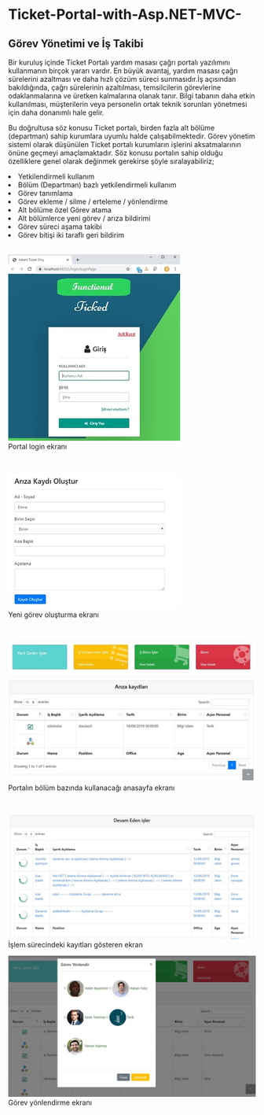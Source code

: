 # Ticket-Portal-with-Asp.NET-MVC-

## Görev Yönetimi ve İş Takibi 
Bir kuruluş içinde Ticket Portalı yardım masası çağrı portalı yazılımını kullanmanın birçok yararı vardır. En büyük avantaj, yardım masası çağrı sürelerini azaltması ve daha hızlı çözüm süreci sunmasıdır.İş açısından bakıldığında, çağrı sürelerinin azaltılması, temsilcilerin görevlerine odaklanmalarına ve üretken kalmalarına olanak tanır. Bilgi tabanın daha etkin kullanılması, müşterilerin veya personelin ortak teknik sorunları yönetmesi için daha donanımlı hale gelir.

Bu doğrultusa söz konusu Ticket portalı, birden fazla alt bölüme (departman) sahip kurumlara uyumlu halde çalışabilmektedir. Görev yönetim sistemi olarak düşünülen Ticket portalı kurumların işlerini aksatmalarının önüne geçmeyi amaçlamaktadır.
Söz konusu portalın sahip olduğu özelliklere genel olarak değinmek gerekirse şöyle sıralayabiliriz;

<li> Yetkilendirmeli kullanım </li>
<li> Bölüm (Departman) bazlı yetkilendirmeli kullanım </li>
<li> Görev tanımlama </li>
<li> Görev ekleme / silme / erteleme / yönlendirme </li>
<li> Alt bölüme özel Görev atama </li>
<li> Alt bölümlerce yeni görev / arıza bildirimi </li>
<li> Görev süreci aşama takibi </li>
<li> Görev bitişi iki taraflı geri bildirim </li>

<br>

![](LoginPageWiew.JPG)
<a> <br> Portal login ekranı</a>

<br>

![](NewTaskPage.JPG)
 <a><br> Yeni görev oluşturma ekranı </a>

<br>

![](HomaPage.JPG)
 <a><br> Portalın bölüm bazında kullanacağı anasayfa ekranı </a>
 
 <br>

![](NowTaskPage.JPG)
 <a><br> İşlem sürecindeki kayıtları gösteren ekran </a>
 <br>

![](ForwardPage.JPG)
 <a><br> Görev yönlendirme ekranı </a>
 
 
 
 
 
 
 
 
 
 
